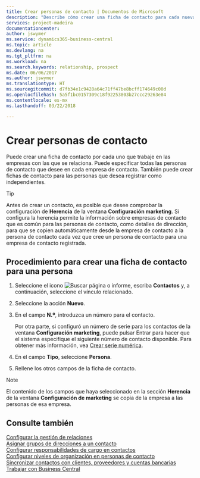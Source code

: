 ```yaml
---
title: Crear personas de contacto | Documentos de Microsoft
description: "Describe cómo crear una ficha de contacto para cada nueva persona o cliente potencial con el que interactúe o tenga una relación de negocio."
services: project-madeira
documentationcenter: 
author: jswymer
ms.service: dynamics365-business-central
ms.topic: article
ms.devlang: na
ms.tgt_pltfrm: na
ms.workload: na
ms.search.keywords: relationship, prospect
ms.date: 06/06/2017
ms.author: jswymer
ms.translationtype: HT
ms.sourcegitcommit: d7fb34e1c9428a64c71ff47be8bcff174649c00d
ms.openlocfilehash: 5a5f1bc0157309c18f92253803b27ccc29263e84
ms.contentlocale: es-mx
ms.lasthandoff: 03/22/2018

---
```

# <a name="create-contact-persons"></a>Crear personas de contacto
Puede crear una ficha de contacto por cada uno que trabaje en las empresas con las que se relaciona. Puede especificar todas las personas de contacto que desee en cada empresa de contacto. También puede crear fichas de contacto para las personas que desea registrar como independientes.

> [!TIP]  
>   Antes de crear un contacto, es posible que desee comprobar la configuración de **Herencia** de la ventana **Configuración marketing**. Si configura la herencia permite la información sobre empresas de contacto que es común para las personas de contacto, como detalles de dirección, para que se copien automáticamente desde la empresa de contacto a la persona de contacto cada vez que cree un persona de contacto para una empresa de contacto registrada.

## <a name="to-create-a-contact-card-for-a-person"></a>Procedimiento para crear una ficha de contacto para una persona
1. Seleccione el icono ![Buscar página o informe](media/ui-search/search_small.png "icono Buscar página o informe"), escriba **Contactos** y, a continuación, seleccione el vínculo relacionado.
2. Seleccione la acción **Nuevo**.
3. En el campo **N.º**, introduzca un número para el contacto.

    Por otra parte, si configuró un número de serie para los contactos de la ventana **Configuración marketing**, puede pulsar Entrar para hacer que el sistema especifique el siguiente número de contacto disponible. Para obtener más información, vea [Crear serie numérica](ui-create-number-series.md).
4. En el campo **Tipo**, seleccione **Persona**.
5. Rellene los otros campos de la ficha de contacto.

> [!NOTE]  
>   El contenido de los campos que haya seleccionado en la sección **Herencia** de la ventana **Configuración de marketing** se copia de la empresa a las personas de esa empresa.

## <a name="see-also"></a>Consulte también
[Configurar la gestión de relaciones](marketing-setup-marketing.md)  
[Asignar grupos de direcciones a un contacto](marketing-mailing-groups.md#AssignMailGroupContact)  
[Configurar responsabilidades de cargo en contactos](marketing-job-responsibilities.md)  
[Configurar niveles de organización en personas de contacto](marketing-organizational-levels.md)  
[Sincronizar contactos con clientes, proveedores y cuentas bancarias](marketing-synchronize-contacts-customers-vendors-bank-accounts.md)  
[Trabajar con Business Central](ui-work-product.md)  

